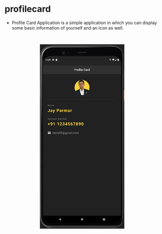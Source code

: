 # profilecard

- Profile Card Application is a simple application in which you can display some basic information of yourself and an icon as well.

<br>
<p align="center" width="100%">
  <img width="275" height="600" src="./screenshot/sample.png">
</p>